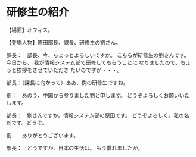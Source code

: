 # 研修生の紹介

【場面】オフィス。

【登場人物】原田部長、課長、研修生の劉さん。

課長：　部長、今、ちょっとよろしいですか。
こちらが研修生の劉さんです。今日から、
我が情報システム部で研修してもらうことに
なりましたので、ちょっと挨拶をさせていただき
たいのですが・・・。

部長：（課長に向かって）ああ、例の研修生ですね。

劉：　あのう、中国から参りました劉と申します。
どうぞよろしくお願いいたします。

部長：　劉さんですか。情報システム部の原田です。
どうぞよろしく。私の名刺です。どうぞ。

劉：　ありがとうございます。

部長：　どうですか、日本の生活は。
もう慣れましたか。
